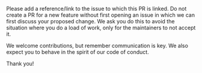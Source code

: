 Please add a reference/link to the issue to which this PR is linked. Do not
create a PR for a new feature without first opening an issue in which we can
first discuss your proposed change. We ask you do this to avoid the situation
where you do a load of work, only for the maintainers to not accept it.

We welcome contributions, but remember communication is key. We also expect you
to behave in the spirit of our code of conduct.

Thank you!